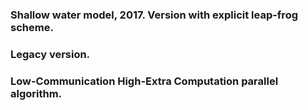 ### Shallow water model, 2017. Version with explicit leap-frog scheme. 
### Legacy version.
### Low-Communication High-Extra Computation parallel algorithm.
